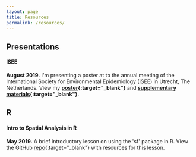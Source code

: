 ```yaml
---
layout: page
title: Resources
permalink: /resources/
---
```


## Presentations

#### ISEE
**August 2019.** I'm presenting a poster at to the annual meeting of the International Society for Environmental Epidemiology (ISEE) in Utrecht, The Netherlands. View my **[poster](https://djxgonzalez.github.io/resources/201908_isee/isee_poster_final.png){:target="_blank"}** and **[supplementary materials](https://djxgonzalez.github.io/resources/201908_isee/supplementary_materials.html){:target="_blank"}**.

## R

#### Intro to Spatial Analysis in R
**May 2019.** A brief introductory lesson on using the 'sf' package in R. View the GitHub [repo](https://github.com/djxgonzalez/spatial-analysis-r){:target="_blank"} with resources for this lesson.
